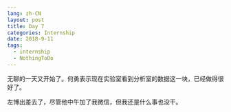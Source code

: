 ```yaml
---
lang: zh-CN
layout: post
title: Day 7
categories: Internship
date: 2018-9-11
tags:
  - internship
  - NothingToDo
---
```


无聊的一天又开始了。何勇表示现在实验室看到分析室的数据这一块，已经做得很好了。

左博出差去了，尽管他中午加了我微信，但我还是什么事也没干。
